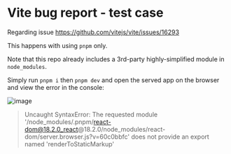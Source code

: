 # Vite bug report - test case

Regarding issue https://github.com/vitejs/vite/issues/16293

This happens with using `pnpm` only.

Note that this repo already includes a 3rd-party highly-simplified module in `node_modules`.

Simply run `pnpm i` then `pnpm dev` and open the served app on the browser and view the error in the console:

![image](https://github.com/yairEO/vite-pnpm-bug-report-16293/assets/845031/8d34c604-3b5b-47cc-ba20-cc97e09eb9b0)

> Uncaught SyntaxError: The requested module '/node_modules/.pnpm/react-dom@18.2.0_react@18.2.0/node_modules/react-dom/server.browser.js?v=60c0bbfc' does not provide an export named 'renderToStaticMarkup'

